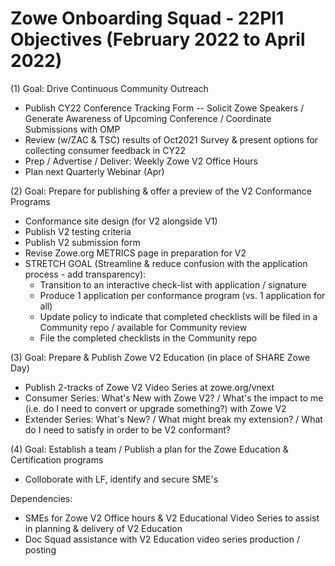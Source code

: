 # Zowe Onboarding Squad - 22PI1 Objectives (February 2022 to April 2022)


(1) Goal:  Drive Continuous Community Outreach
- Publish CY22 Conference Tracking Form -- Solicit Zowe Speakers / Generate Awareness of Upcoming Conference / Coordinate Submissions with OMP
- Review (w/ZAC & TSC) results of Oct2021 Survey & present options for collecting consumer feedback in CY22
- Prep / Advertise / Deliver: Weekly Zowe V2 Office Hours
- Plan next Quarterly Webinar (Apr)

(2) Goal:  Prepare for publishing & offer a preview of the V2 Conformance Programs 
- Conformance site design (for V2 alongside V1)
- Publish V2 testing criteria
- Publish V2 submission form
- Revise Zowe.org METRICS page in preparation for V2
- STRETCH GOAL (Streamline & reduce confusion with the application process - add transparency):
  -  Transition to an interactive check-list with application / signature
  -  Produce 1 application per conformance program (vs. 1 application for all)
  -  Update policy to indicate that completed checklists will be filed in a Community repo / available for Community review
  -  File the completed checklists in the Community repo
 
(3) Goal:  Prepare & Publish Zowe V2 Education (in place of SHARE Zowe Day) 
-  Publish 2-tracks of Zowe V2 Video Series at zowe.org/vnext 
  -  Consumer Series:  What's New with Zowe V2? / What's the impact to me (i.e. do I need to convert or upgrade something?) with Zowe V2
  -  Extender Series:  What's New? / What might break my extension? / What do I need to satisfy in order to be V2 conformant?

(4) Goal: Establish a team / Publish a plan for the Zowe Education & Certification programs 
-   Colloborate with LF, identify and secure SME's 


Dependencies:
- SMEs for Zowe V2 Office hours & V2 Educational Video Series to assist in planning & delivery of V2 Education
- Doc Squad assistance with V2 Education video series production / posting
